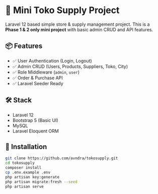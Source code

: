 # 🛒 Mini Toko Supply Project

Laravel 12 based simple store & supply management project. This is a **Phase 1 & 2 only mini project** with basic admin CRUD and API features.

## 📦 Features
- ✅ User Authentication (Login, Logout)
- ✅ Admin CRUD (Users, Products, Suppliers, Toko, City)
- ✅ Role Middleware (`admin`, `user`)
- ✅ Order & Purchase API
- ✅ Laravel Seeder Ready

## 🛠️ Stack
- Laravel 12
- Bootstrap 5 (Basic UI)
- MySQL
- Laravel Eloquent ORM

## 🚀 Installation
```bash
git clone https://github.com/avndra/tokosupply.git
cd tokosupply
composer install
cp .env.example .env
php artisan key:generate
php artisan migrate:fresh --seed
php artisan serve
```
